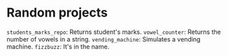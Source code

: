 # Random projects

`students_marks_repo`: Returns student's marks.
`vowel_counter`: Returns the number of vowels in a string.
`vending_machine`: Simulates a vending machine.
`fizzbuzz`: It's in the name.

